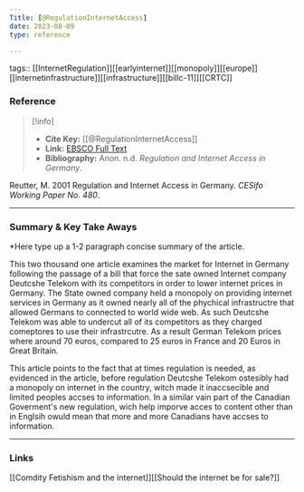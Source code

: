 ```yaml
---
Title: [@RegulationInternetAccess]
date: 2023-08-09
type: reference

---
```



tags:: [[InternetRegulation]][[earlyinternet]][[monopoly]][[europe]][[internetinfrastructure]][[infrastructure]][[billc-11]][[CRTC]]

### Reference 

> [!info]
> - **Cite Key:** [[@RegulationInternetAccess]]
> - **Link:** [EBSCO Full Text](file:///Users/kennedyelson/Zotero/storage/5BLSBJPK/Regulation%20and%20Internet%20Access%20in%20Germany.pdf)
> - **Bibliography:** Anon. n.d. _Regulation and Internet Access in Germany_. 

Reutter, M. 2001 Regulation and Internet Access in Germany. _CESifo Working Paper No. 480_.

---

### Summary & Key Take Aways

*Here type up a 1-2 paragraph concise summary of the article. 

This two thousand one article examines the market for Internet in Germany following the passage of a bill that force the sate owned Internet company Deutcshe Telekom with its competitors in order to lower internet prices in Germany. The State owned company held a monopoly on providing internet services in Germany as it owned nearly all of the  phychical infrastructre that allowed Germans to connected to world wide web.  As such Deutcshe Telekom was able to undercut all of its competitors as they charged comeptores to use their infrastrcutre. As a result German Telekom prices where around 70 euros, compared to 25 euros in France and 20 Euros in Great Britain. 

This article points to the fact that at times regulation is needed, as evidenced in the article, before regulation Deutcshe Telekom ostesibly had a monopoly on internet in the country, witch made it inaccsecible and limited peoples accses to information. In a similar vain part of the Canadian Goverment's new regulation, wich help imporve acces to content other than in Englsih owuld mean that more and more Canadians have accses to information. 




--- 

### Links
[[Comdity Fetishism and the internet]][[Should the internet be for sale?]]